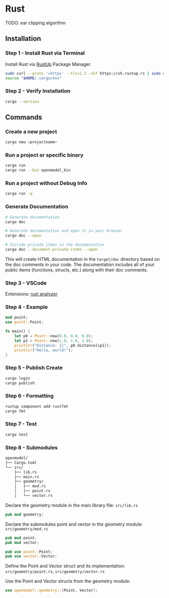 
# Rust

TODO: ear clipping algorithm

## Installation 

### Step 1 - Install Rust via Terminal
Install Rust via [RustUp](rust-lang.org/tools/install) Package Manager.

```bash
sudo curl --proto '=https' --tlsv1.2 -sSf https://sh.rustup.rs | sudo sh
source "$HOME/.cargo/env"
```


### Step 2 - Verify Installation

```bash
cargo --version
```

## Commands

### Create a new project
```bash
cargo new <projectname>
```

### Run a project or specific binary
```bash
cargo run
cargo run --bin openmodel_bin
```

### Run a project without Debug Info
```bash
cargo run -q
```

### Generate Documentation
```bash
# Generate documentation
cargo doc

# Generate documentation and open it in your browser
cargo doc --open

# Include private items in the documentation
cargo doc --document-private-items --open
```

This will create HTML documentation in the `target/doc` directory based on the doc comments in your code. The documentation includes all of your public items (functions, structs, etc.) along with their doc comments.

### Step 3 - VSCode

Extensions: [rust analyzer](https://code.visualstudio.com/docs/languages/rust)


### Step  4 - Example

```rust
mod point;
use point::Point;

fn main() {
    let p0 = Point::new(0.0, 0.0, 0.0);
    let p1 = Point::new(1.0, 1.0, 1.0);
    println!("Distance: {}", p0.distance(&p1));
    println!("Hello, world!");
}
```

### Step 5 - Publish Create


```bash
cargo login
cargo publish
```

### Step 6 -  Formatting
```bash
rustup component add rustfmt
cargo fmt
```

### Step 7 - Test
```bash
cargo test
```

### Step 8 - Submodules


```bash
openmodel/
├── Cargo.toml
└── src/
    ├── lib.rs
    ├── main.rs
    ├── geometry/
    │   ├── mod.rs
    │   ├── point.rs
    │   └── vector.rs
```

Declare the geometry module in the main library file: `src/lib.rs`


```rust
pub mod geometry;
```

Declare the submodules point and vector in the geometry module: `src/geometry/mod.rs`


```rust
pub mod point;
pub mod vector;

pub use point::Point;
pub use vector::Vector;
```

Define the Point and Vector struct and its implementation: `src/geometry/point.rs`, `src/geometry/vector.rs`

Use the Point and Vector structs from the geometry module:

```rust
use openmodel::geometry::{Point, Vector};
```
